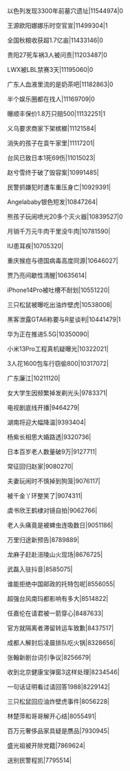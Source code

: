 以色列发现3300年前墓穴遗址|11544974|0

王源欧阳娜娜乐时空官宣|11499304|1

全国秋粮收获超1.7亿亩|11433146|0

贵阳27死车祸3人被问责|11203487|0

LWX被LBL禁赛3天|11195060|0

广东人血液里流的是奶茶吧|11182863|0

半个娱乐圈都在找人|11169709|0

曝顺丰保价1.8万只赔500|11132251|1

义乌要求商家下架槟榔|11121584|

消失的孩子在袁午家里|11117201|

台风已致日本1死69伤|11015023|

赵兮雪终于破了毁容案|10991485|

民警抓嫌犯时遭车重压身亡|10929391|

Angelababy银色短发|10847264|

熊孩子玩闹喷光20多个灭火器|10839527|0

月销千万元牛肉干里没牛肉|10781590|

IU患耳疾|10705320|

重庆猴痘与德国病毒高度同源|10646027|

贾乃亮间歇性清醒|10635614|

iPhone14Pro被吐槽不耐划|10551220|

三只松鼠被曝吃出油炸壁虎|10538008|

黑客泄露GTA6称要与R星谈判|10441479|1

华为正在推进5.5G|10350090|

小米13Pro工程真机疑曝光|10322021|

3人花1600包车行窃偷800|10317072|

广东廉江|10211120|

女大学生因频繁掉发剃光头|9783371|

电视剧底线开播|9464279|

湖南将迎大幅降温|9393404|

杨紫长相思大婚路透|9320736|

日本百岁老人数量破9万|9127711|

常征回归赵家|9080270|

夫妻玩闹时不慎掉到狗笼|9076117|

被千金丫环整笑了|9074311|

虞书欣王鹤棣对镜自拍|9062766|

老人头痛竟是被蜱虫连吸数日|9051186|

万里归途新预告|8789889|

龙麻子赶赴涪陵山火现场|8676725|

武磊入驻抖音|8585075|

谁能拒绝中国邮政的托特包呢|8556055|

超强台风南玛都影响有多大|8514822|

任嘉伦在请君被一箭穿心|8487633|

官方就隔离者滞留转运车致歉|8437517|

成都人解封后凌晨排队吃火锅|8328656|

张翰新剧台词引争议|8256679|

收到北京健康宝弹窗3这样处理|8234546|

一句话证明看过请回答1988|8229142|

三只松鼠回应油炸壁虎事件|8056228|

林楚萍和哥哥解开心结|8055491|

百万元奢侈品家具疑是赝品|7930945|

盛光祖被开除党籍|7869624|

送别民警程凯|7795514|

